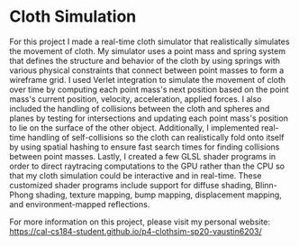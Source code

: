 # Cloth Simulation

For this project I made a real-time cloth simulator that realistically simulates the movement of cloth. My simulator uses a point mass and spring system that defines the structure and behavior of the cloth by using springs with various physical constraints that connect between point masses to form a wireframe grid. I used Verlet integration to simulate the movement of cloth over time by computing each point mass's next position based on the point mass's current position, velocity, acceleration, applied forces. I also included the handling of collisions between the cloth and spheres and planes by testing for intersections and updating each point mass's position to lie on the surface of the other object. Additionally, I implemented real-time handling of self-collisions so the cloth can realistically fold onto itself by using spatial hashing to ensure fast search times for finding collisions between point masses. Lastly, I created a few GLSL shader programs in order to direct raytracing computations to the GPU rather than the CPU so that my cloth simulation could be interactive and in real-time. These customized shader programs include support for diffuse shading, Blinn-Phong shading, texture mapping, bump mapping, displacement mapping, and environment-mapped reflections. 

For more information on this project, please visit my personal website:
https://cal-cs184-student.github.io/p4-clothsim-sp20-vaustin6203/
